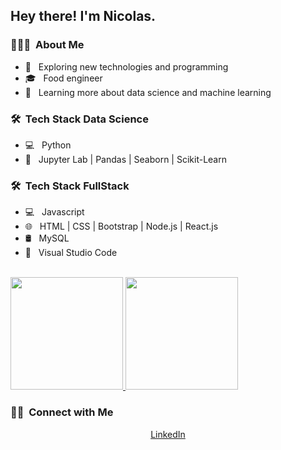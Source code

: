 <h2> Hey there! I'm Nicolas.</h2>

<h3> 👨🏻‍💻 &nbsp;About Me </h3>

- 🤔 &nbsp; Exploring new technologies and programming
- 🎓 &nbsp; Food engineer
- 🌱 &nbsp; Learning more about data science and machine learning

<h3> 🛠 &nbsp;Tech Stack Data Science</h3>

- 💻 &nbsp; Python
- 🔧 &nbsp; Jupyter Lab | Pandas | Seaborn | Scikit-Learn

<h3> 🛠 &nbsp;Tech Stack FullStack</h3>

- 💻 &nbsp; Javascript
- 🌐 &nbsp; HTML | CSS | Bootstrap | Node.js | React.js
- 🛢 &nbsp; MySQL
- 🔧 &nbsp; Visual Studio Code

<br/>

<a href="https://github.com/piazzanicolas">
  <img height="180em" src="https://github-readme-stats.vercel.app/api?username=piazzanicolas&theme=buefy&show_icons=true" />
  <img height="180em" src="https://github-readme-stats.vercel.app/api/top-langs/?username=piazzanicolas&theme=buefy&layout=compact" />
</a>

<br/>

<h3> 🤝🏻 &nbsp;Connect with Me </h3>

<p align="center">
<a href="https://www.linkedin.com/in/nicopiazza/">LinkedIn</a>
</p>
